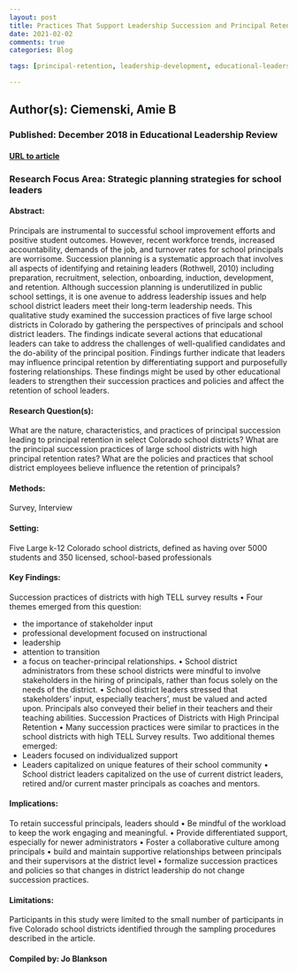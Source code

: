 ```yaml
---
layout: post
title: Practices That Support Leadership Succession and Principal Retention.
date: 2021-02-02
comments: true
categories: Blog

tags: [principal-retention, leadership-development, educational-leadership, succession, succession-planning, district-leadership, assistant-principals]

---
```


## Author(s): Ciemenski, Amie B

### Published: December 2018 in Educational Leadership Review

#### [URL to article](https://eric.ed.gov/?id=EJ1200804)

### Research Focus Area: Strategic planning strategies for school leaders

#### Abstract:
Principals are instrumental to successful school improvement efforts and positive student outcomes. However, recent workforce trends, increased accountability, demands of the job, and turnover rates for school principals are worrisome. Succession planning is a systematic approach that involves all aspects of identifying and retaining leaders (Rothwell, 2010) including preparation, recruitment, selection, onboarding, induction, development, and retention. Although succession planning is underutilized in public school settings, it is one avenue to address leadership issues and help school district leaders meet their long-term leadership needs. This qualitative study examined the succession practices of five large school districts in Colorado by gathering the perspectives of principals and school district leaders. The findings indicate several actions that educational leaders can take to address the challenges of well-qualified candidates and the do-ability of the principal position. Findings further indicate that leaders may influence principal retention by differentiating support and purposefully fostering relationships. These findings might be used by other educational leaders to strengthen their succession practices and policies and affect the retention of school leaders.


#### Research Question(s):
What are the nature, characteristics, and practices of principal succession leading to principal retention in select Colorado school districts?  What are the principal succession practices of large school districts with high principal retention rates? What are the policies and practices that school district employees believe influence the retention of principals?


#### Methods:
Survey, Interview


#### Setting:
Five Large k-12 Colorado school districts, defined as having over 5000 students and 350 licensed, school-based professionals


#### Key Findings:
Succession practices of districts with high TELL survey results • Four themes emerged from this question:
- the importance of stakeholder input
- professional development focused on instructional
- leadership
- attention to transition
- a focus on teacher-principal relationships. • School district administrators from these school districts were mindful to involve stakeholders in the hiring of principals, rather than focus solely on the needs of the district. • School district leaders stressed that stakeholders’ input, especially teachers’, must be valued and acted upon. Principals also conveyed their belief in their teachers and their teaching abilities.  Succession Practices of Districts with High Principal Retention • Many succession practices were similar to practices in the school districts with high TELL Survey results. Two additional themes emerged:
- Leaders focused on individualized support
- Leaders capitalized on unique features of their school community • School district leaders capitalized on the use of current district leaders, retired and/or current master principals as coaches and mentors. 


#### Implications:
To retain successful principals, leaders should • Be mindful of the workload to keep the work engaging and meaningful. • Provide differentiated support, especially for newer administrators • Foster a collaborative culture among principals • build and maintain supportive relationships between principals and their supervisors at the district level • formalize succession practices and policies so that changes in district leadership do not change succession practices.


#### Limitations:
Participants in this study were limited to the small number of participants in five Colorado school districts identified through the sampling procedures described in the article.


#### Compiled by: Jo Blankson
